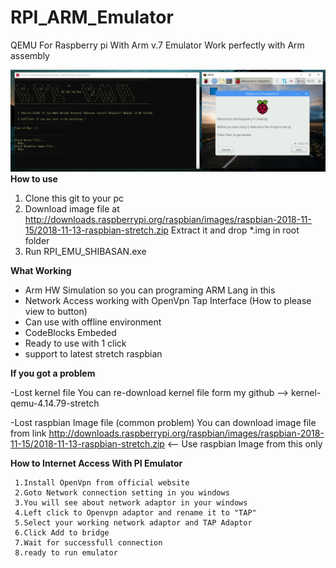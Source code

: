 
# RPI_ARM_Emulator
QEMU For Raspberry pi With Arm v.7 Emulator Work perfectly with Arm assembly

![Screenshot.png](https://github.com/thanatath/RPI_ARM_Emulator/blob/master/Screenshot.png?raw=true)
**How to use**
1.	Clone this git to your pc
2.	Download image file at http://downloads.raspberrypi.org/raspbian/images/raspbian-2018-11-15/2018-11-13-raspbian-stretch.zip Extract it and drop *.img in root folder
3. Run RPI_EMU_SHIBASAN.exe

**What Working**
 - Arm HW Simulation so you can programing ARM Lang in this 
 - Network Access working with OpenVpn Tap Interface (How to please view to button)
 - Can use with offline environment
 - CodeBlocks Embeded
 - Ready to use with 1 click
 - support to latest stretch raspbian

**If you got a problem**

-Lost kernel file
You can re-download kernel file form my github --> kernel-qemu-4.14.79-stretch

-Lost raspbian Image file (common problem)
You can download image file from link http://downloads.raspberrypi.org/raspbian/images/raspbian-2018-11-15/2018-11-13-raspbian-stretch.zip <-- Use raspbian Image from this only


 
 **How to Internet Access With PI Emulator**
 
	 1.Install OpenVpn from official website
	 2.Goto Network connection setting in you windows
	 3.You will see about network adaptor in your windows
	 4.Left click to Openvpn adaptor and rename it to "TAP"
	 5.Select your working network adaptor and TAP Adaptor
	 6.Click Add to bridge
	 7.Wait for successfull connection
	 8.ready to run emulator
